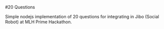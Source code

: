 #20 Questions

Simple nodejs implementation of 20 questions for integrating in Jibo (Social Robot) at MLH Prime Hackathon.
